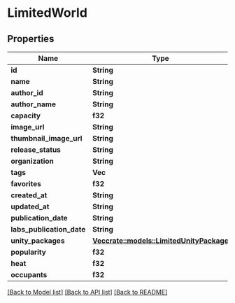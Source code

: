 # LimitedWorld

## Properties

Name | Type | Description | Notes
------------ | ------------- | ------------- | -------------
**id** | **String** |  | 
**name** | **String** |  | 
**author_id** | **String** |  | 
**author_name** | **String** |  | 
**capacity** | **f32** |  | 
**image_url** | **String** |  | 
**thumbnail_image_url** | **String** |  | 
**release_status** | **String** |  | 
**organization** | **String** |  | 
**tags** | **Vec<String>** |  | 
**favorites** | **f32** |  | 
**created_at** | **String** |  | 
**updated_at** | **String** |  | 
**publication_date** | **String** |  | [readonly]
**labs_publication_date** | **String** |  | 
**unity_packages** | [**Vec<crate::models::LimitedUnityPackage>**](LimitedUnityPackage.md) |  | 
**popularity** | **f32** |  | 
**heat** | **f32** |  | 
**occupants** | **f32** |  | 

[[Back to Model list]](../README.md#documentation-for-models) [[Back to API list]](../README.md#documentation-for-api-endpoints) [[Back to README]](../README.md)



